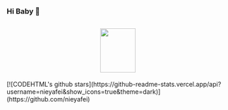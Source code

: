 ### Hi Baby 👋
<h2 align="center">
  <img src = "https://github.com/nieyafei/nieyafei/images/spidertocat.png" width ="80px" height="100px">
</h2>
[![CODEHTML's github stars](https://github-readme-stats.vercel.app/api?username=nieyafei&show_icons=true&theme=dark)](https://github.com/nieyafei)

<!--
**nieyafei/nieyafei** is a ✨ _special_ ✨ repository because its `README.md` (this file) appears on your GitHub profile.

Here are some ideas to get you started:

- 🔭 I’m currently working on ...
- 🌱 I’m currently learning ...
- 👯 I’m looking to collaborate on ...
- 🤔 I’m looking for help with ...
- 💬 Ask me about ...
- 📫 How to reach me: ...
- 😄 Pronouns: ...
- ⚡ Fun fact: ...
-->
